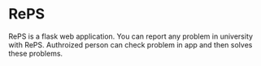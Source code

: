 # RePS

RePS is a flask web application. You can report any problem in university with RePS. Authroized person can check problem in app and then solves these problems.